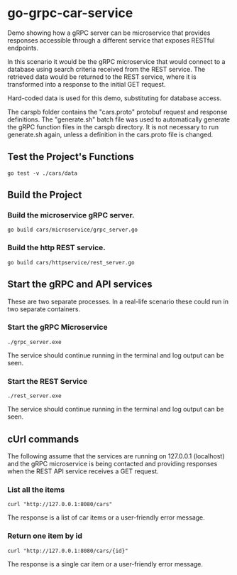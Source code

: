 # go-grpc-car-service
Demo showing how a gRPC server can be microservice that provides responses accessible through a different service that exposes RESTful endpoints.

In this scenario it would be the gRPC microservice that would connect to a database using search criteria received from the REST service.  The retrieved data would be returned to the REST service, where it is transformed into a response to the initial GET request.

Hard-coded data is used for this demo, substituting for database access.

The carspb folder contains the "cars.proto" protobuf request and response definitions. The "generate.sh" batch file was used to automatically generate the gRPC function files in the carspb directory. It is not necessary to run generate.sh again, unless a definition in the cars.proto file is changed.

## Test the Project's Functions

```
go test -v ./cars/data
```

## Build the Project

### Build the microservice gRPC server.

```
go build cars/microservice/grpc_server.go
```

### Build the http REST service.

```
go build cars/httpservice/rest_server.go
```

## Start the gRPC and API services

These are two separate processes.  In a real-life scenario these could run in two separate containers.

### Start the gRPC Microservice

```
./grpc_server.exe
```
The service should continue running in the terminal and log output can be seen.


### Start the REST Service
```
./rest_server.exe
```
The service should continue running in the terminal and log output can be seen.

## cUrl commands

The following assume that the services are running on 127.0.0.1 (localhost) and the gRPC microservice is being contacted and providing responses when the REST API service receives a GET request.


### List all the items

```
curl "http://127.0.0.1:8080/cars"
```

The response is a list of car items or a user-friendly error message.

### Return one item by id

```
curl "http://127.0.0.1:8080/cars/{id}"
```

The response is a single car item or a user-friendly error message.

